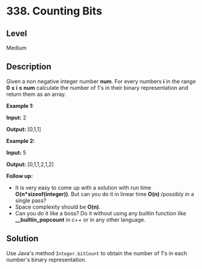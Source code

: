 ﻿# 338. Counting Bits
## Level
Medium

## Description
Given a non negative integer number **num**. For every numbers **i** in the range **0 ≤ i ≤ num** calculate the number of 1's in their binary representation and return them as an array.

**Example 1:**

**Input:** 2

**Output:** [0,1,1]

**Example 2:**

**Input:** 5

**Output:** [0,1,1,2,1,2]

**Follow up:**

* It is very easy to come up with a solution with run time **O(n*sizeof(integer))**. But can you do it in linear time **O(n)** /possibly in a single pass?
* Space complexity should be **O(n)**.
* Can you do it like a boss? Do it without using any builtin function like **__builtin_popcount** in c++ or in any other language.

## Solution
Use Java's method `Integer.bitCount` to obtain the number of 1's in each number's binary representation.
